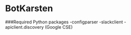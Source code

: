 # BotKarsten

###Required Python packages
-configparser
-slackclient
-apiclient.discovery (Google CSE)

